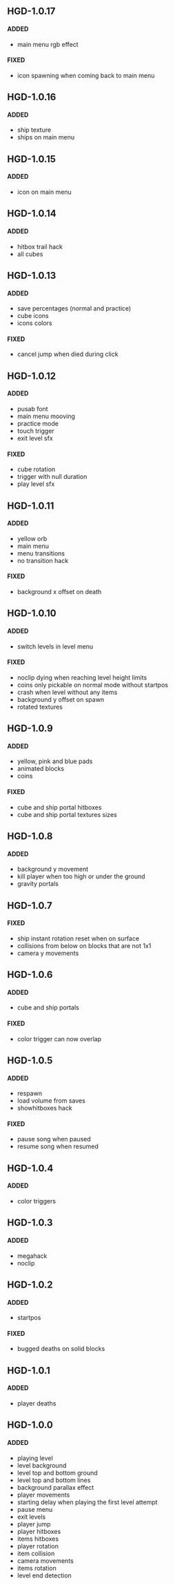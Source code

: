 ## HGD-1.0.17
#### ADDED
- main menu rgb effect
#### FIXED
- icon spawning when coming back to main menu

## HGD-1.0.16
#### ADDED
- ship texture
- ships on main menu

## HGD-1.0.15
#### ADDED
- icon on main menu

## HGD-1.0.14
#### ADDED
- hitbox trail hack
- all cubes

## HGD-1.0.13
#### ADDED
- save percentages (normal and practice)
- cube icons
- icons colors
#### FIXED
- cancel jump when died during click

## HGD-1.0.12
#### ADDED
- pusab font
- main menu mooving
- practice mode
- touch trigger 
- exit level sfx
#### FIXED
- cube rotation
- trigger with null duration
- play level sfx

## HGD-1.0.11
#### ADDED
- yellow orb
- main menu
- menu transitions
- no transition hack
#### FIXED
- background x offset on death

## HGD-1.0.10
#### ADDED
- switch levels in level menu
#### FIXED
- noclip dying when reaching level height limits
- coins only pickable on normal mode without startpos
- crash when level without any items
- background y offset on spawn
- rotated textures

## HGD-1.0.9
#### ADDED
- yellow, pink and blue pads
- animated blocks
- coins
#### FIXED
- cube and ship portal hitboxes
- cube and ship portal textures sizes

## HGD-1.0.8
#### ADDED
- background y movement
- kill player when too high or under the ground
- gravity portals

## HGD-1.0.7
#### FIXED
- ship instant rotation reset when on surface
- collisions from below on blocks that are not 1x1
- camera y movements

## HGD-1.0.6
#### ADDED
- cube and ship portals
#### FIXED
- color trigger can now overlap

## HGD-1.0.5
#### ADDED
- respawn
- load volume from saves
- showhitboxes hack
#### FIXED
- pause song when paused
- resume song when resumed

## HGD-1.0.4
#### ADDED
- color triggers

## HGD-1.0.3
#### ADDED
- megahack
- noclip

## HGD-1.0.2
#### ADDED
- startpos
#### FIXED
- bugged deaths on solid blocks

## HGD-1.0.1
#### ADDED
- player deaths

## HGD-1.0.0
#### ADDED
- playing level
- level background
- level top and bottom ground
- level top and bottom lines
- background parallax effect
- player movements
- starting delay when playing the first level attempt
- pause menu
- exit levels
- player jump
- player hitboxes
- items hitboxes
- player rotation
- item collision
- camera movements
- items rotation
- level end detection
